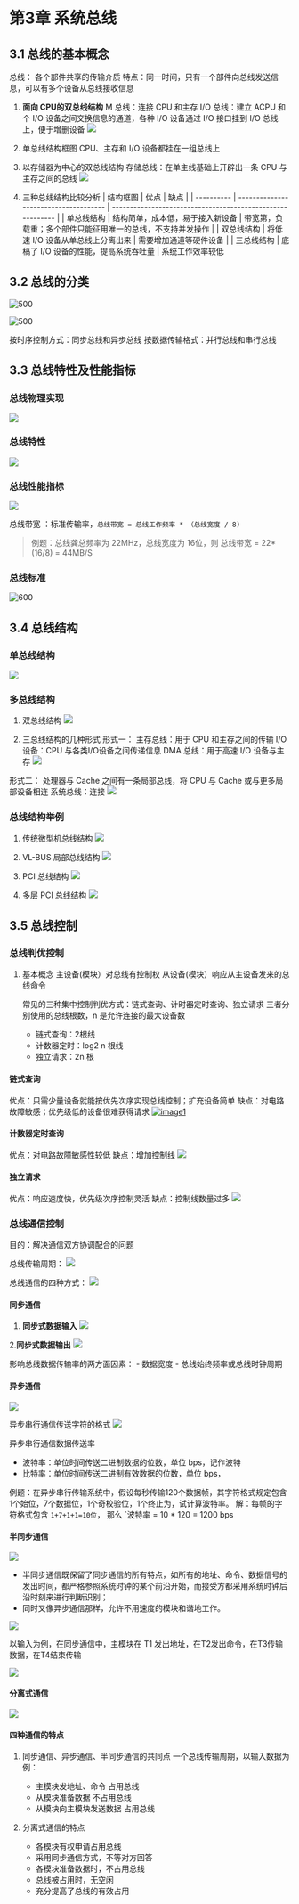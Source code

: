 # 第3章 系统总线
## 3.1 总线的基本概念
总线： 各个部件共享的传输介质
特点：同一时间，只有一个部件向总线发送信息，可以有多个设备从总线接收信息

1. **面向 CPU的双总线结构**
	M 总线：连接 CPU 和主存
	I/O 总线：建立 ACPU 和个 I/O 设备之间交换信息的通道，各种 I/O 设备通过 I/O 接口挂到 I/O  总线上，便于增删设备
	![](https://raw.githubusercontent.com/Anlieh/PicBucket/master/20220915142137.png)
	
2. 单总线结构框图
	CPU、主存和 I/O 设备都挂在一组总线上

3. 以存储器为中心的双总线结构
	存储总线：在单主线基础上开辟出一条 CPU 与主存之间的总线
	![](https://raw.githubusercontent.com/Anlieh/PicBucket/master/20220915140943.png)
	
4. 三种总线结构比较分析
| 结构框图   | 优点                                  | 缺点                                                       |
| ---------- | ------------------------------------- | ---------------------------------------------------------- |
| 单总线结构 | 结构简单，成本低，易于接入新设备      | 带宽第，负载重；多个部件只能征用唯一的总线，不支持并发操作 |
| 双总线结构 | 将低速 I/O 设备从单总线上分离出来     | 需要增加通道等硬件设备                                     |
| 三总线结构 | 底稿了 I/O 设备的性能，提高系统吞吐量 | 系统工作效率较低

## 3.2 总线的分类

![500](https://raw.githubusercontent.com/Anlieh/PicBucket/master/20220915143336.png)

![500](https://raw.githubusercontent.com/Anlieh/PicBucket/master/20220915143409.png)

按时序控制方式：同步总线和异步总线
按数据传输格式：并行总线和串行总线

## 3.3 总线特性及性能指标
### 总线物理实现
![](https://raw.githubusercontent.com/Anlieh/PicBucket/master/20220915144357.png)

### 总线特性
![](https://raw.githubusercontent.com/Anlieh/PicBucket/master/20220915144417.png)

### 总线性能指标

![](https://raw.githubusercontent.com/Anlieh/PicBucket/master/20220915144427.png)

总线带宽 ：标准传输率，`总线带宽 = 总线工作频率 * （总线宽度 / 8)` 

> 例题：总线龚总频率为 22MHz，总线宽度为 16位，则 总线带宽 = 22*(16/8) = 44MB/S

### 总线标准
![600](https://raw.githubusercontent.com/Anlieh/PicBucket/master/20220915144837.png)

## 3.4 总线结构
### 单总线结构
![](https://raw.githubusercontent.com/Anlieh/PicBucket/master/20220915170424.png)


### 多总线结构
1. 双总线结构
![](https://raw.githubusercontent.com/Anlieh/PicBucket/master/20220915170607.png)

2. 三总线结构的几种形式
形式一：
	主存总线：用于 CPU 和主存之间的传输
	I/O 设备：CPU 与各类I/O设备之间传递信息
	DMA 总线：用于高速 I/O 设备与主存
	![](https://raw.githubusercontent.com/Anlieh/PicBucket/master/20220915170638.png)

形式二：
	处理器与 Cache 之间有一条局部总线，将 CPU 与 Cache 或与更多局部设备相连
	系统总线：连接
![](https://raw.githubusercontent.com/Anlieh/PicBucket/master/20220915170658.png)


### 总线结构举例
1. 传统微型机总线结构
   ![](https://raw.githubusercontent.com/Anlieh/PicBucket/master/20220921165254.png)


2. VL-BUS 局部总线结构
   ![](https://raw.githubusercontent.com/Anlieh/PicBucket/master/20220921165243.png)


3. PCI 总线结构
   ![](https://raw.githubusercontent.com/Anlieh/PicBucket/master/20220921165159.png)


4. 多层 PCI 总线结构
   ![](https://raw.githubusercontent.com/Anlieh/PicBucket/master/20220921165137.png)


## 3.5 总线控制

### 总线判优控制
1. 基本概念
    主设备(模块）对总线有控制权
	从设备(模块）响应从主设备发来的总线命令
	
	常见的三种集中控制判优方式：链式查询、计时器定时查询、独立请求
	三者分别使用的总线根数，n 是允许连接的最大设备数
	- 链式查询：2根线
	- 计数器定时：log2 n 根线
	- 独立请求：2n 根

#### 链式查询
   优点：只需少量设备就能按优先次序实现总线控制；扩充设备简单
   缺点：对电路故障敏感；优先级低的设备很难获得请求
   [![image1](https://raw.githubusercontent.com/Anlieh/PicBucket/master/20220921173826.png)]()

#### 计数器定时查询
   优点：对电路故障敏感性较低
   缺点：增加控制线
   ![](https://raw.githubusercontent.com/Anlieh/PicBucket/master/20220921174142.png)

#### 独立请求
   优点：响应速度快，优先级次序控制灵活
   缺点：控制线数量过多
   ![](https://raw.githubusercontent.com/Anlieh/PicBucket/master/20220921174424.png)

### 总线通信控制
目的：解决通信双方协调配合的问题

总线传输周期：
	![](https://raw.githubusercontent.com/Anlieh/PicBucket/master/20220921180102.png)

总线通信的四种方式：
	![](https://raw.githubusercontent.com/Anlieh/PicBucket/master/20220921180118.png)

#### 同步通信
1. **同步式数据输入**
![](https://raw.githubusercontent.com/Anlieh/PicBucket/master/20220921193753.png)

2.**同步式数据输出**
![](https://raw.githubusercontent.com/Anlieh/PicBucket/master/20220921193913.png)

影响总线数据传输率的两方面因素：
	- 数据宽度
	- 总线始终频率或总线时钟周期

#### 异步通信
![](https://raw.githubusercontent.com/Anlieh/PicBucket/master/20220921193937.png)

异步串行通信传送字符的格式
![](https://raw.githubusercontent.com/Anlieh/PicBucket/master/20220921195351.png)

异步串行通信数据传送率
- 波特率：单位时间传送二进制数据的位数，单位 bps，记作波特
- 比特率：单位时间传送二进制有效数据的位数，单位 bps，

例题：在异步串行传输系统中，假设每秒传输120个数据帧，其字符格式规定包含1个始位，7个数据位，1个奇校验位，1个终止为，试计算波特率。
解：每帧的字符格式包含   `1+7+1+1=10位`，
		那么 `波特率 = 10 * 120 = 1200 bps 

#### 半同步通信

![](https://raw.githubusercontent.com/Anlieh/PicBucket/master/20220921200519.png)
- 半同步通信既保留了同步通信的所有特点，如所有的地址、命令、数据信号的发出时间，都严格参照系统时钟的某个前沿开始，而接受方都采用系统时钟后沿时刻来进行判断识别；
- 同时又像异步通信那样，允许不用速度的模块和谐地工作。

![](https://raw.githubusercontent.com/Anlieh/PicBucket/master/20220921201014.png)

以输入为例，在同步通信中，主模块在 T1 发出地址，在T2发出命令，在T3传输数据，在T4结束传输

![](https://raw.githubusercontent.com/Anlieh/PicBucket/master/20220921200545.png)

 #### 分离式通信
 ![](https://raw.githubusercontent.com/Anlieh/PicBucket/master/20220921201308.png)

#### 四种通信的特点

1. 同步通信、异步通信、半同步通信的共同点
   一个总线传输周期，以输入数据为例：
   -  主模块发地址、命令                   占用总线
   - 从模块准备数据                             不占用总线
   - 从模块向主模块发送数据            占用总线
   
2. 分离式通信的特点
   - 各模块有权申请占用总线
   - 采用同步通信方式，不等对方回答
   - 各模块准备数据时，不占用总线
   - 总线被占用时，无空闲
   - 充分提高了总线的有效占用
   

